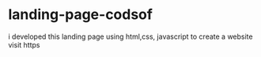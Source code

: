 # landing-page-codsof
i developed this landing page using html,css, javascript to create a website visit https
